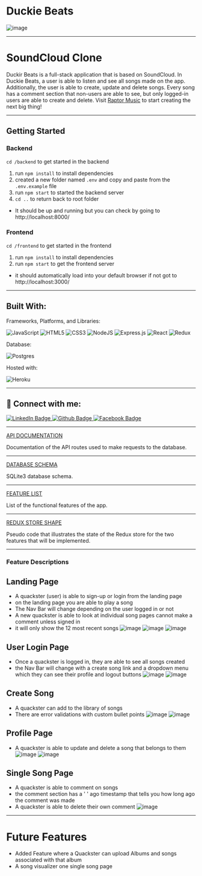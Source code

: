 # Duckie Beats
![image](https://i.imgur.com/KEpFYEo.png)

***
# SoundCloud Clone

Duckir Beats is a full-stack application that is based on SoundCloud. In Duckie Beats, a user is able to listen and see all songs made on the app. Additionally, the user is able to create, update and delete songs. Every song has a comment section that non-users are able to see, but only logged-in users are able to create and delete. Visit [Raptor Music](https://sebastian-soundcloud.herokuapp.com/) to start creating the next big thing!

***
## Getting Started

### Backend
`cd /backend` to get started in the backend
  1. run `npm install` to install dependencies
  2. created a new folder named `.env` and copy and paste from the `.env.example` file
  3. run `npm start` to started the backend server
  4. `cd ..` to return back to root folder
  * It should be up and running but you can check by going to http://localhost:8000/

### Frontend
`cd /frontend` to get started in the frontend
  1. run `npm install` to install dependencies
  2. run `npm start` to get the frontend server
  * it should automatically load into your default browser if not got to http://localhost:3000/

***
## Built With:
Frameworks, Platforms, and Libraries: 

![JavaScript](https://img.shields.io/badge/javascript-%23323330.svg?style=for-the-badge&logo=javascript&logoColor=%23F7DF1E)
![HTML5](https://img.shields.io/badge/html5-%23E34F26.svg?style=for-the-badge&logo=html5&logoColor=white)
![CSS3](https://img.shields.io/badge/css3-%231572B6.svg?style=for-the-badge&logo=css3&logoColor=white)
![NodeJS](https://img.shields.io/badge/node.js-6DA55F?style=for-the-badge&logo=node.js&logoColor=white)
![Express.js](https://img.shields.io/badge/express.js-%23404d59.svg?style=for-the-badge&logo=express&logoColor=%2361DAFB)
![React](https://img.shields.io/badge/react-%2320232a.svg?style=for-the-badge&logo=react&logoColor=%2361DAFB)
![Redux](https://img.shields.io/badge/redux-%23593d88.svg?style=for-the-badge&logo=redux&logoColor=white)

Database:

![Postgres](https://img.shields.io/badge/postgres-%23316192.svg?style=for-the-badge&logo=postgresql&logoColor=white)

Hosted with:

![Heroku](https://img.shields.io/badge/heroku-%23430098.svg?style=for-the-badge&logo=heroku&logoColor=white)

***
## 🤝 Connect with me:
<div id="badges">
  <a href="https://www.linkedin.com/in/sebastian-antonucci-014101109/">
    <img src="https://img.shields.io/badge/LinkedIn-blue?style=for-the-badge&logo=linkedin&logoColor=white" alt="LinkedIn Badge"/>
  </a>
  <a href="https://github.com/Reptar007">
    <img src="https://img.shields.io/badge/github-%23121011.svg?style=for-the-badge&logo=github&logoColor=white" alt="Github Badge"/>
  </a>
  <a href="https://www.facebook.com/Sebas4106">
    <img src="https://img.shields.io/badge/Facebook-%231877F2.svg?style=for-the-badge&logo=Facebook&logoColor=white" alt="Facebook Badge"/>
  </a>
</div>



***
[API DOCUMENTATION](https://github.com/Reptar007/SoundCloud-API/wiki/API-DOCUMENTATION)

Documentation of the API routes used to make requests to the database.

***

[DATABASE SCHEMA](https://github.com/Reptar007/SoundCloud-API/wiki/DB-SCHEMA)

SQLite3 database schema.

***

[FEATURE LIST](https://github.com/Reptar007/SoundCloud-API/wiki/FEATURES)

List of the functional features of the app. 

***

[REDUX STORE SHAPE](https://github.com/Reptar007/SoundCloud-API/wiki/SoundCloud-Redux-Store-Shape)

Pseudo code that illustrates the state of the Redux store for the two features that will be implemented. 

***

### Feature Descriptions

## Landing Page
* A quackster (user) is able to sign-up or login from the landing page
* on the landing page you are able to play a song
* The Nav Bar will change depending on the user logged in or not
* A new quackster is able to look at individual song pages cannot make a comment unless signed in
* it will only show the 12 most recent songs
![image](https://i.imgur.com/YUm2ntu.png)
![image](https://i.imgur.com/kMlfJGF.png)
![image](https://i.imgur.com/IUa1kTD.png)

## User Login Page
* Once a quackster is logged in, they are able to see all songs created
* the Nav Bar will change with a create song link and a dropdown menu which they can see their profile and logout buttons
![image](https://i.imgur.com/TsDmNah.png)
![image](https://i.imgur.com/ZeLLLze.png)

## Create Song
* A quackster can add to the library of songs
* There are error validations with custom bullet points
![image](https://i.imgur.com/MXXyPPk.png)
![image](https://i.imgur.com/Ckzfgzk.png)

## Profile Page
* A quackster is able to update and delete a song that belongs to them
![image](https://i.imgur.com/Q5XT25Y.png)
![image](https://i.imgur.com/uLa8idr.png)

## Single Song Page
* A quackster is able to comment on songs
* the comment section has a ' ' ago timestamp that tells you how long ago the comment was made
* A quackster is able to delete their own comment
![image](https://i.imgur.com/dqkGoVK.png)

***

# Future Features

* Added Feature where a Quackster can upload Albums and songs associated with that album
* A song visualizer one single song page
